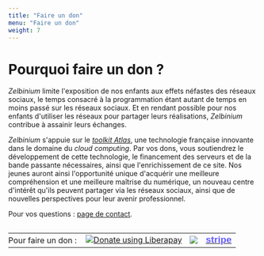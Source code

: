 ```yaml
---
title: "Faire un don"
menu: "Faire un don"
weight: 7
---
```


# Pourquoi faire un don ?

*Zelbinium* limite l'exposition de nos enfants aux effets néfastes des réseaux sociaux, le temps consacré à la programmation étant autant de temps en moins passé sur les réseaux sociaux. Et en rendant possible pour nos enfants d'utiliser les réseaux pour partager leurs réalisations, *Zelbinium* contribue à assainir leurs échanges.

*Zelbinium* s'appuie sur le [*toolkit* *Atlas*](../resources/atk/), une technologie française innovante dans le domaine du *cloud computing*. Par vos dons, vous soutiendrez le développement de cette technologie, le financement des serveurs et de la bande passante nécessaires, ainsi que l'enrichissement de ce site. Nos jeunes auront ainsi l'opportunité unique d'acquérir une meilleure compréhension et une meilleure maîtrise du numérique, un nouveau centre d'intérêt qu'ils peuvent partager via les réseaux sociaux, ainsi que de nouvelles perspectives pour leur avenir professionnel.

Pour vos questions : [page de contact](../contact).

<div>
  <table style="display: inline-block; align-content: center;">
    <tr>
      <td style="border: none; padding: 0px; padding-right: 10px;">
        <span style="white-space: no-wrap; width: 100%;">Pour faire un don :</span> 
      </td>
      <td>
        <script src="https://liberapay.com/Epeios/widgets/button.js"></script>
        <noscript>
          <a href="https://liberapay.com/Epeios/donate">
          <img alt="Donate using Liberapay" src="https://liberapay.com/assets/widgets/donate.svg">
        </noscript>
        </a>
      </td>
      <td style="vertical-align: middle;">
        <a style="display: flex;" href="https://github.com/sponsors/epeios-q37">
          <img src="https://img.shields.io/static/v1?label=Sponsor&message=%E2%9D%A4&logo=GitHub"></img>
        </a>
      </td>
      <td>
        <a href="https://donate.stripe.com/7sIcOq9Cm7sc5RS000">
          <span style="font-family: sans-serif; font-size: larger; font-weight: bold; color: #635bff;">stripe</span>
        </a>
      </td>
    </tr>
  </table>
</div>

